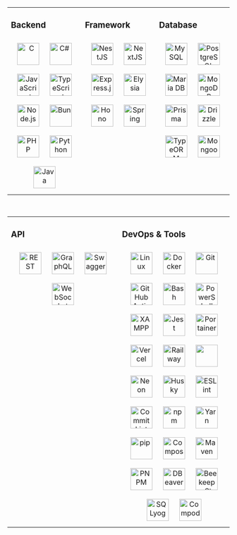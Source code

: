 <!-- @format -->

<table><tr><td valign="top" width="33%">

### Backend

<div align="center">
<a href="https://www.cprogramming.com/" target="_blank"><img style="margin: 10px" src="https://profilinator.rishav.dev/skills-assets/c-original.svg" alt="C" height="50" /></a>
<a href="https://docs.microsoft.com/en-us/dotnet/csharp/" target="_blank"><img style="margin: 10px" src="https://profilinator.rishav.dev/skills-assets/csharp-original.svg" alt="C#" height="50" /></a>
<a href="https://www.javascript.com/" target="_blank"><img style="margin: 10px" src="https://profilinator.rishav.dev/skills-assets/javascript-original.svg" alt="JavaScript" height="50" /></a>
<a href="https://www.typescriptlang.org/" target="_blank"><img style="margin: 10px" src="https://profilinator.rishav.dev/skills-assets/typescript-original.svg" alt="TypeScript" height="50" /></a>
<a href="https://nodejs.org/" target="_blank"><img style="margin: 10px" src="https://profilinator.rishav.dev/skills-assets/nodejs-original-wordmark.svg" alt="Node.js" height="50" /></a>
<a href="https://bun.sh/" target="_blank"><img style="margin: 10px" src="https://bun.sh/logo.svg" alt="Bun" height="50" /></a>
<a href="https://www.php.net/" target="_blank"><img style="margin: 10px" src="https://profilinator.rishav.dev/skills-assets/php-original.svg" alt="PHP" height="50" /></a>
<a href="https://www.python.org/" target="_blank"><img style="margin: 10px" src="https://profilinator.rishav.dev/skills-assets/python-original.svg" alt="Python" height="50" /></a>
<a href="https://www.java.com/" target="_blank"><img style="margin: 10px" src="https://profilinator.rishav.dev/skills-assets/java-original-wordmark.svg" alt="Java" height="50" /></a>
</div>

</td><td valign="top" width="33%">

### Framework

<div align="center">
<a href="https://nestjs.com/" target="_blank"><img style="margin: 10px" src="https://profilinator.rishav.dev/skills-assets/nestjs.svg" alt="NestJS" height="50" /></a>
<a href="https://nextjs.org/" target="_blank"><img style="margin: 10px" src="https://profilinator.rishav.dev/skills-assets/nextjs.png" alt="NextJS" height="50" /></a>
<a href="https://expressjs.com/" target="_blank"><img style="margin: 10px" src="https://profilinator.rishav.dev/skills-assets/express-original-wordmark.svg" alt="Express.js" height="50" /></a>
<a href="https://elysiajs.com/" target="_blank"><img style="margin: 10px" src="https://elysiajs.com/assets/elysia.svg" alt="Elysia" height="50" /></a>
<a href="https://hono.dev/" target="_blank"><img style="margin: 10px" src="https://upload.wikimedia.org/wikipedia/commons/6/60/Hono-logo.svg" alt="Hono" height="50" /></a>
<a href="https://docs.spring.io/spring-framework/docs/3.0.x/reference/expressions.html#:~:text=The%20Spring%20Expression%20Language%20(SpEL,and%20basic%20string%20templating%20functionality." target="_blank"><img style="margin: 10px" src="https://profilinator.rishav.dev/skills-assets/springio-icon.svg" alt="Spring" height="50" /></a>
</div>

</td><td valign="top" width="33%">

### Database

<div align="center">
<a href="https://www.mysql.com/" target="_blank"><img style="margin: 10px" src="https://profilinator.rishav.dev/skills-assets/mysql-original-wordmark.svg" alt="MySQL" height="50" /></a>
<a href="https://www.postgresql.org/" target="_blank"><img style="margin: 10px" src="https://profilinator.rishav.dev/skills-assets/postgresql-original-wordmark.svg" alt="PostgreSQL" height="50" /></a>
<a href="https://mariadb.org/" target="_blank"><img style="margin: 10px" src="https://profilinator.rishav.dev/skills-assets/mariadb.png" alt="Maria DB" height="50" /></a>
<a href="https://www.mongodb.com/" target="_blank"><img style="margin: 10px" src="https://profilinator.rishav.dev/skills-assets/mongodb-original-wordmark.svg" alt="MongoDB" height="50" /></a>
<a href="https://www.prisma.io/" target="_blank"><img style="margin: 10px" src="https://profilinator.rishav.dev/skills-assets/prisma.png" alt="Prisma" height="50" /></a>
<a href="https://orm.drizzle.team/" target="_blank"><img style="margin: 10px" src="https://images.ctfassets.net/sw4ojjqn6qvl/18smWj9R0PQ0yfsQurVCeu/3f47e4f9d73617ccd9a62be2c20de826/drizzle-logo.svg" alt="Drizzle" height="50" /></a>
<a href="https://typeorm.io/" target="_blank"><img style="margin: 10px" src="https://user-images.githubusercontent.com/30929568/112730670-de09a480-8f58-11eb-9875-0d9ebb87fbd6.png" alt="TypeORM" height="50" /></a>
<a href="https://mongoosejs.com/" target="_blank"><img style="margin: 10px" src="https://media.licdn.com/dms/image/v2/D4D12AQEk8opKsyHhRQ/article-cover_image-shrink_720_1280/article-cover_image-shrink_720_1280/0/1693917399837?e=2147483647&v=beta&t=L_IQgiz-aKgF-m3L2lYQxNFCwIKvn09DwxghjuWIF-I" alt="Mongoose" height="50" /></a>
</div>

</td></tr></table>

<br/>

<table><tr><td valign="top" width="33%">

### API

<div align="center">
  <a href="https://restfulapi.net/" target="_blank"><img style="margin: 10px" src="https://media.lordicon.com/icons/wired/gradient/1330-rest-api.svg" alt="REST" height="50" /></a>
  <a href="https://graphql.org/" target="_blank"><img style="margin: 10px" src="https://upload.wikimedia.org/wikipedia/commons/thumb/1/17/GraphQL_Logo.svg/2048px-GraphQL_Logo.svg.png" alt="GraphQL" height="50" /></a>
  <a href="https://swagger.io/" target="_blank"><img style="margin: 10px" src="https://static-00.iconduck.com/assets.00/swagger-icon-2048x2048-563qbzey.png" alt="Swagger" height="50" /></a>
  <a href="https://nodejs.org/en/learn/getting-started/websocket" target="_blank"><img style="margin: 10px" src="https://static-00.iconduck.com/assets.00/websocket-icon-1024x769-b74mi87d.png" alt="WebSocket" height="50" /></a>
</div>



</td><td valign="top" width="33%">

### DevOps & Tools

<div align="center">
  <a href="https://www.linux.org/" target="_blank"><img style="margin: 10px" src="https://profilinator.rishav.dev/skills-assets/linux-original.svg" alt="Linux" height="50" /></a>
  <a href="https://www.docker.com/" target="_blank"><img style="margin: 10px" src="https://profilinator.rishav.dev/skills-assets/docker-original-wordmark.svg" alt="Docker" height="50" /></a>
  <a href="https://github.com/" target="_blank"><img style="margin: 10px" src="https://profilinator.rishav.dev/skills-assets/git-scm-icon.svg" alt="Git" height="50" /></a>
  <a href="https://github.com/features/actions" target="_blank"><img style="margin: 10px" src="https://avatars.githubusercontent.com/u/44036562?s=200&v=4" alt="GitHub Actions" height="50" /></a>
  <a href="https://www.gnu.org/software/bash/" target="_blank"><img style="margin: 10px" src="https://profilinator.rishav.dev/skills-assets/gnu_bash-icon.svg" alt="Bash" height="50" /></a>
  <a href="https://docs.microsoft.com/en-us/powershell/" target="_blank"><img style="margin: 10px" src="https://profilinator.rishav.dev/skills-assets/powershell.png" alt="PowerShell" height="50" /></a>
  <a href="https://www.apachefriends.org/" target="_blank"><img style="margin: 10px" src="https://profilinator.rishav.dev/skills-assets/xampp.png" alt="XAMPP" height="50" /></a>
  <a href="https://www.jestjs.io/" target="_blank"><img style="margin: 10px" src="https://profilinator.rishav.dev/skills-assets/jest.svg" alt="Jest" height="50" /></a>
  <a href="https://www.portainer.io/" target="_blank"><img style="margin: 10px" src="https://res.cloudinary.com/canonical/image/fetch/f_auto,q_auto,fl_sanitize,c_fill,w_100,h_100/https://api.charmhub.io/api/v1/media/download/charm_cMu7M9K6a65FsKZvrLZOZwyQradwbs7E_icon_5cef79c2d18f67464f39c8f2cf2d7ebb815b0071f04d3ffbb94f49fddd3ab666.png" alt="Portainer" height="50" /></a>
  <a href="https://vercel.com/" target="_blank"><img style="margin: 10px" src="https://static-00.iconduck.com/assets.00/vercel-icon-512x449-3422jidz.png" alt="Vercel" height="50" /></a>
  <a href="https://railway.app/" target="_blank"><img style="margin: 10px" src="https://railway.app/brand/logo-light.png" alt="Railway" height="50" /></a>
  <a href="https://www.heroku.com/" target="_blank"><img style="margin: 10px" src="https://www.vectorlogo.zone/logos/heroku/heroku-icon.svg" height="50" /></a>
  <a href="https://neon.tech/" target="_blank"><img style="margin: 10px" src="https://cdn.prod.website-files.com/625447c67b621ab49bb7e3e5/669fbc4778158e8606eb3e83_favicon%5B1%5D.png" alt="Neon" height="50" /></a>
  <a href="https://typicode.github.io/husky/" target="_blank"><img style="margin: 10px" src="https://www.gopablo.co/img/illustration.svg" alt="Husky" height="50" /></a>
  <a href="https://eslint.org/" target="_blank"><img style="margin: 10px" src="https://upload.wikimedia.org/wikipedia/commons/thumb/e/e3/ESLint_logo.svg/2328px-ESLint_logo.svg.png" alt="ESLint" height="50" /></a>
  <a href="https://commitlint.js.org/#/" target="_blank"><img style="margin: 10px" src="https://miro.medium.com/v2/resize:fit:360/1*RJLss2tdIVtihhBiSzw7VQ.png" alt="CommitLint" height="50" /></a>
    <a href="https://www.npmjs.com/" target="_blank"><img style="margin: 10px" src="https://encrypted-tbn0.gstatic.com/images?q=tbn:ANd9GcToH3JTTwYl3EuHoPRvUT3c3wc7RvJAA-Y0Iw&s" alt="npm" height="50" /></a>
  <a href="https://yarnpkg.com/" target="_blank"><img style="margin: 10px" src="https://static-00.iconduck.com/assets.00/yarn-icon-512x512-sie9o9h0.png" alt="Yarn" height="50" /></a>
  <a href="https://pip.pypa.io/en/stable/" target="_blank"><img style="margin: 10px" src="https://www.telecomhall.net/uploads/db2683/original/2X/9/93768e7290bc8c8473a02561ac4e608642cfbaca.png" alt="pip" height="50" /></a>
  <a href="https://getcomposer.org/" target="_blank"><img style="margin: 10px" src="https://cdn-icons-png.flaticon.com/512/919/919840.png" alt="Composer" height="50" /></a>
  <a href="https://maven.apache.org/" target="_blank"><img style="margin: 10px" src="https://static-00.iconduck.com/assets.00/file-type-maven-icon-192x256-wb8b12w6.png" alt="Maven" height="50" /></a>
    <a href="https://pnpm.io/it/" target="_blank"><img style="margin: 10px" src="https://pnpm.io/it/img/pnpm-no-name-with-frame.svg" alt="PNPM" height="50" /></a>
    <a href="https://dbeaver.io/" target="_blank"><img style="margin: 10px" src="https://dbeaver.io/wp-content/uploads/2015/09/beaver-head.png" alt="DBeaver" height="50" /></a>
      <a href="https://www.beekeeperstudio.io/" target="_blank"><img style="margin: 10px" src="https://www.beekeeperstudio.io/assets/img/logos/bk-logo-yellow-icon-c964a711bdf65aea45c437211468e08896ad7e5dd5fb4e7f9136e8e62868d5c4dcd9bfa63b94ca38914685d3da8d732ea0d73e39c161b01c6a9ee298de4ea374.svg" alt="BeekeeperStudio" height="50" /></a>
     <a href="https://webyog.com/product/sqlyog/" target="_blank"><img style="margin: 10px" src="https://images.g2crowd.com/uploads/product/image/large_detail/large_detail_0f3c2e06516704a6a902831d7e2f1de9/sqlyog.png" alt="SQLyog" height="50" /></a>
    <a href="https://compodoc.app/" target="_blank"><img style="margin: 10px" src="https://avatars3.githubusercontent.com/u/23202313" alt="Compodoc" height="50" /></a>




</div>

</td></tr></table>

<br/>

